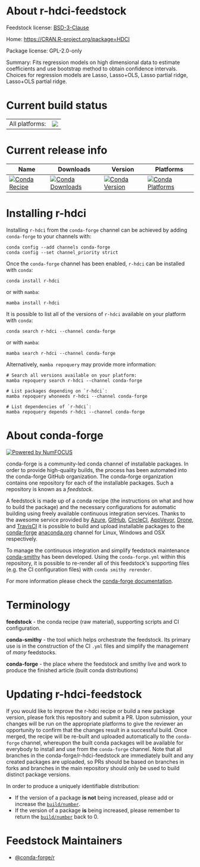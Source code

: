 About r-hdci-feedstock
======================

Feedstock license: [BSD-3-Clause](https://github.com/conda-forge/r-hdci-feedstock/blob/main/LICENSE.txt)

Home: https://CRAN.R-project.org/package=HDCI

Package license: GPL-2.0-only

Summary: Fits regression models on high dimensional data to estimate coefficients and use bootstrap method to obtain confidence intervals. Choices for regression models are Lasso, Lasso+OLS, Lasso partial ridge, Lasso+OLS partial ridge.

Current build status
====================


<table><tr><td>All platforms:</td>
    <td>
      <a href="https://dev.azure.com/conda-forge/feedstock-builds/_build/latest?definitionId=19802&branchName=main">
        <img src="https://dev.azure.com/conda-forge/feedstock-builds/_apis/build/status/r-hdci-feedstock?branchName=main">
      </a>
    </td>
  </tr>
</table>

Current release info
====================

| Name | Downloads | Version | Platforms |
| --- | --- | --- | --- |
| [![Conda Recipe](https://img.shields.io/badge/recipe-r--hdci-green.svg)](https://anaconda.org/conda-forge/r-hdci) | [![Conda Downloads](https://img.shields.io/conda/dn/conda-forge/r-hdci.svg)](https://anaconda.org/conda-forge/r-hdci) | [![Conda Version](https://img.shields.io/conda/vn/conda-forge/r-hdci.svg)](https://anaconda.org/conda-forge/r-hdci) | [![Conda Platforms](https://img.shields.io/conda/pn/conda-forge/r-hdci.svg)](https://anaconda.org/conda-forge/r-hdci) |

Installing r-hdci
=================

Installing `r-hdci` from the `conda-forge` channel can be achieved by adding `conda-forge` to your channels with:

```
conda config --add channels conda-forge
conda config --set channel_priority strict
```

Once the `conda-forge` channel has been enabled, `r-hdci` can be installed with `conda`:

```
conda install r-hdci
```

or with `mamba`:

```
mamba install r-hdci
```

It is possible to list all of the versions of `r-hdci` available on your platform with `conda`:

```
conda search r-hdci --channel conda-forge
```

or with `mamba`:

```
mamba search r-hdci --channel conda-forge
```

Alternatively, `mamba repoquery` may provide more information:

```
# Search all versions available on your platform:
mamba repoquery search r-hdci --channel conda-forge

# List packages depending on `r-hdci`:
mamba repoquery whoneeds r-hdci --channel conda-forge

# List dependencies of `r-hdci`:
mamba repoquery depends r-hdci --channel conda-forge
```


About conda-forge
=================

[![Powered by
NumFOCUS](https://img.shields.io/badge/powered%20by-NumFOCUS-orange.svg?style=flat&colorA=E1523D&colorB=007D8A)](https://numfocus.org)

conda-forge is a community-led conda channel of installable packages.
In order to provide high-quality builds, the process has been automated into the
conda-forge GitHub organization. The conda-forge organization contains one repository
for each of the installable packages. Such a repository is known as a *feedstock*.

A feedstock is made up of a conda recipe (the instructions on what and how to build
the package) and the necessary configurations for automatic building using freely
available continuous integration services. Thanks to the awesome service provided by
[Azure](https://azure.microsoft.com/en-us/services/devops/), [GitHub](https://github.com/),
[CircleCI](https://circleci.com/), [AppVeyor](https://www.appveyor.com/),
[Drone](https://cloud.drone.io/welcome), and [TravisCI](https://travis-ci.com/)
it is possible to build and upload installable packages to the
[conda-forge](https://anaconda.org/conda-forge) [anaconda.org](https://anaconda.org/)
channel for Linux, Windows and OSX respectively.

To manage the continuous integration and simplify feedstock maintenance
[conda-smithy](https://github.com/conda-forge/conda-smithy) has been developed.
Using the ``conda-forge.yml`` within this repository, it is possible to re-render all of
this feedstock's supporting files (e.g. the CI configuration files) with ``conda smithy rerender``.

For more information please check the [conda-forge documentation](https://conda-forge.org/docs/).

Terminology
===========

**feedstock** - the conda recipe (raw material), supporting scripts and CI configuration.

**conda-smithy** - the tool which helps orchestrate the feedstock.
                   Its primary use is in the construction of the CI ``.yml`` files
                   and simplify the management of *many* feedstocks.

**conda-forge** - the place where the feedstock and smithy live and work to
                  produce the finished article (built conda distributions)


Updating r-hdci-feedstock
=========================

If you would like to improve the r-hdci recipe or build a new
package version, please fork this repository and submit a PR. Upon submission,
your changes will be run on the appropriate platforms to give the reviewer an
opportunity to confirm that the changes result in a successful build. Once
merged, the recipe will be re-built and uploaded automatically to the
`conda-forge` channel, whereupon the built conda packages will be available for
everybody to install and use from the `conda-forge` channel.
Note that all branches in the conda-forge/r-hdci-feedstock are
immediately built and any created packages are uploaded, so PRs should be based
on branches in forks and branches in the main repository should only be used to
build distinct package versions.

In order to produce a uniquely identifiable distribution:
 * If the version of a package **is not** being increased, please add or increase
   the [``build/number``](https://docs.conda.io/projects/conda-build/en/latest/resources/define-metadata.html#build-number-and-string).
 * If the version of a package **is** being increased, please remember to return
   the [``build/number``](https://docs.conda.io/projects/conda-build/en/latest/resources/define-metadata.html#build-number-and-string)
   back to 0.

Feedstock Maintainers
=====================

* [@conda-forge/r](https://github.com/orgs/conda-forge/teams/r/)


